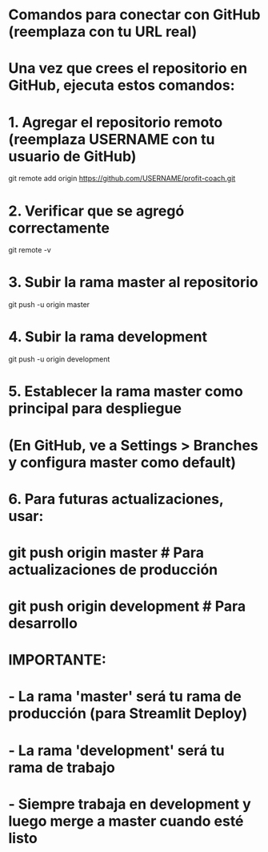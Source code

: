 # Comandos para conectar con GitHub (reemplaza con tu URL real)

# Una vez que crees el repositorio en GitHub, ejecuta estos comandos:

# 1. Agregar el repositorio remoto (reemplaza USERNAME con tu usuario de GitHub)
git remote add origin https://github.com/USERNAME/profit-coach.git

# 2. Verificar que se agregó correctamente
git remote -v

# 3. Subir la rama master al repositorio
git push -u origin master

# 4. Subir la rama development
git push -u origin development

# 5. Establecer la rama master como principal para despliegue
# (En GitHub, ve a Settings > Branches y configura master como default)

# 6. Para futuras actualizaciones, usar:
# git push origin master      # Para actualizaciones de producción
# git push origin development # Para desarrollo

# IMPORTANTE: 
# - La rama 'master' será tu rama de producción (para Streamlit Deploy)
# - La rama 'development' será tu rama de trabajo
# - Siempre trabaja en development y luego merge a master cuando esté listo
